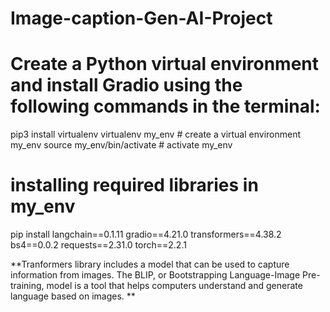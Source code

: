 # Image-caption-Gen-AI-Project

# Create a Python virtual environment and install Gradio using the following commands in the terminal:
pip3 install virtualenv 
virtualenv my_env # create a virtual environment my_env
source my_env/bin/activate # activate my_env

# installing required libraries in my_env
pip install langchain==0.1.11 gradio==4.21.0 transformers==4.38.2 bs4==0.0.2 requests==2.31.0 torch==2.2.1

**Tranformers library includes a model that can be used to capture information from images. The BLIP, or Bootstrapping Language-Image Pre-training, model is a tool that helps computers understand and generate language based on images. **
